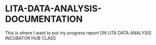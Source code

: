 # LITA-DATA-ANALYSIS-DOCUMENTATION
This is where I want to put my progress report ON LITA DATA ANALYSIS INCUBATOR HUB CLASS
